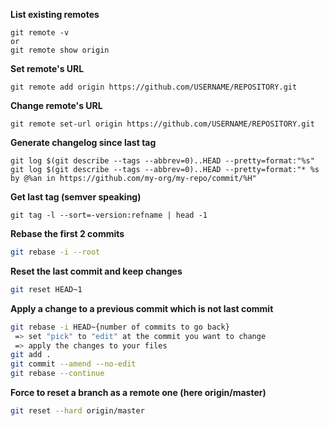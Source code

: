 **List existing remotes**
```shell script
git remote -v
or
git remote show origin
```
**Set remote's URL**
```shell script
git remote add origin https://github.com/USERNAME/REPOSITORY.git
```
**Change remote's URL**
```shell script
git remote set-url origin https://github.com/USERNAME/REPOSITORY.git
```
**Generate changelog since last tag**
```shell script
git log $(git describe --tags --abbrev=0)..HEAD --pretty=format:"%s"
git log $(git describe --tags --abbrev=0)..HEAD --pretty=format:"* %s by @%an in https://github.com/my-org/my-repo/commit/%H"
```
**Get last tag (semver speaking)**
```shell script
git tag -l --sort=-version:refname | head -1  
```
**Rebase the first 2 commits**
```bash
git rebase -i --root
```
**Reset the last commit and keep changes**
```bash
git reset HEAD~1
```
**Apply a change to a previous commit which is not last commit**
```bash
git rebase -i HEAD~{number of commits to go back}
 => set "pick" to "edit" at the commit you want to change
 => apply the changes to your files
git add .
git commit --amend --no-edit
git rebase --continue
```
**Force to reset a branch as a remote one (here origin/master)**
```bash
git reset --hard origin/master
```
